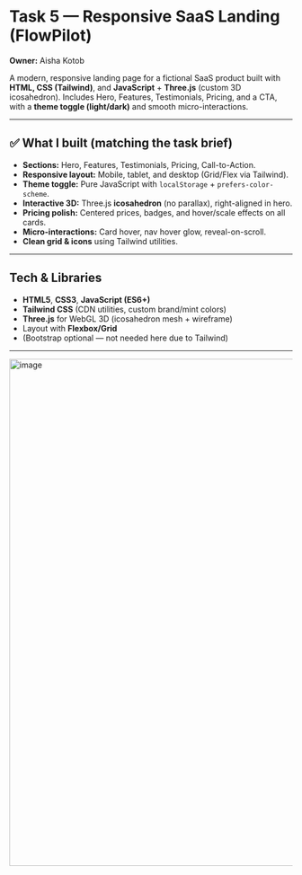 # Task 5 — Responsive SaaS Landing (FlowPilot)
**Owner:** Aisha Kotob

A modern, responsive landing page for a fictional SaaS product built with **HTML, CSS (Tailwind)**, and **JavaScript** + **Three.js** (custom 3D icosahedron). Includes Hero, Features, Testimonials, Pricing, and a CTA, with a **theme toggle (light/dark)** and smooth micro-interactions.

---

## ✅ What I built (matching the task brief)
- **Sections:** Hero, Features, Testimonials, Pricing, Call-to-Action.
- **Responsive layout:** Mobile, tablet, and desktop (Grid/Flex via Tailwind).
- **Theme toggle:** Pure JavaScript with `localStorage` + `prefers-color-scheme`.
- **Interactive 3D:** Three.js **icosahedron** (no parallax), right-aligned in hero.
- **Pricing polish:** Centered prices, badges, and hover/scale effects on all cards.
- **Micro-interactions:** Card hover, nav hover glow, reveal-on-scroll.
- **Clean grid & icons** using Tailwind utilities.

---

## Tech & Libraries
- **HTML5**, **CSS3**, **JavaScript (ES6+)**
- **Tailwind CSS** (CDN utilities, custom brand/mint colors)
- **Three.js** for WebGL 3D (icosahedron mesh + wireframe)
- Layout with **Flexbox/Grid**  
- (Bootstrap optional — not needed here due to Tailwind)

---
<img width="1594" height="903" alt="image" src="https://github.com/user-attachments/assets/331273b5-97cd-43bd-a7ad-d7e57abf010b" />
